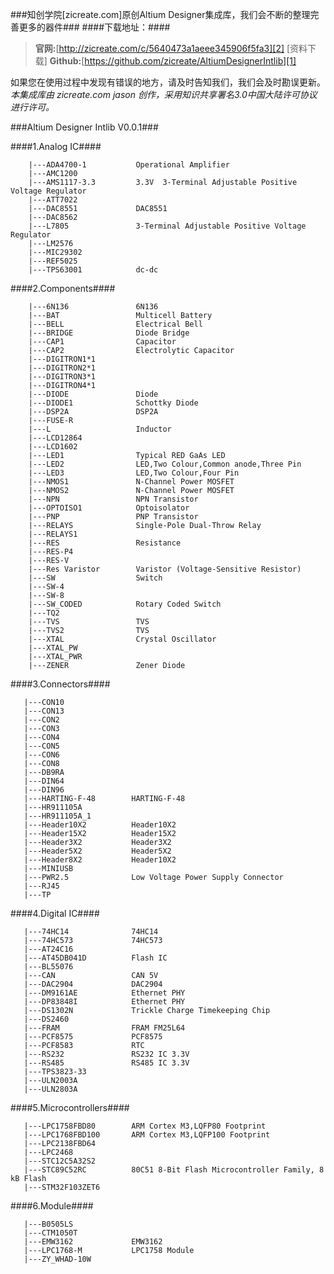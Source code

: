 ###知创学院[zicreate.com]原创Altium Designer集成库，我们会不断的整理完善更多的器件###
####下载地址：####
>**官网:**[http://zicreate.com/c/5640473a1aeee345906f5fa3][2]     [资料下载]
>**Github:**[https://github.com/zicreate/AltiumDesignerIntlib][1]
> 
  [1]: https://github.com/zicreate/AltiumDesignerIntlib
  [2]: http://zicreate.com/c/5640473a1aeee345906f5fa3
如果您在使用过程中发现有错误的地方，请及时告知我们，我们会及时勘误更新。
*本集成库由 zicreate.com jason 创作，采用知识共享署名3.0中国大陆许可协议进行许可。*

###Altium Designer Intlib V0.0.1###

####1.Analog IC####
```
    |---ADA4700-1           Operational Amplifier
    |---AMC1200
    |---AMS1117-3.3         3.3V  3-Terminal Adjustable Positive Voltage Regulator
    |---ATT7022
    |---DAC8551             DAC8551
    |---DAC8562
    |---L7805               3-Terminal Adjustable Positive Voltage Regulator
    |---LM2576
    |---MIC29302
    |---REF5025
    |---TPS63001            dc-dc
```
####2.Components####
```
    |---6N136               6N136
    |---BAT                 Multicell Battery
    |---BELL                Electrical Bell
    |---BRIDGE              Diode Bridge
    |---CAP1                Capacitor
    |---CAP2                Electrolytic Capacitor
    |---DIGITRON1*1         
    |---DIGITRON2*1
    |---DIGITRON3*1         
    |---DIGITRON4*1         
    |---DIODE               Diode
    |---DIODE1              Schottky Diode
    |---DSP2A               DSP2A
    |---FUSE-R              
    |---L                   Inductor
    |---LCD12864            
    |---LCD1602
    |---LED1                Typical RED GaAs LED
    |---LED2                LED,Two Colour,Common anode,Three Pin
    |---LED3                LED,Two Colour,Four Pin
    |---NMOS1               N-Channel Power MOSFET
    |---NMOS2               N-Channel Power MOSFET
    |---NPN                 NPN Transistor
    |---OPTOISO1            Optoisolator
    |---PNP                 PNP Transistor
    |---RELAYS              Single-Pole Dual-Throw Relay
    |---RELAYS1
    |---RES                 Resistance
    |---RES-P4
    |---RES-V
    |---Res Varistor        Varistor (Voltage-Sensitive Resistor)
    |---SW                  Switch
    |---SW-4                
    |---SW-8
    |---SW_CODED            Rotary Coded Switch
    |---TQ2                 
    |---TVS                 TVS
    |---TVS2                TVS
    |---XTAL                Crystal Oscillator
    |---XTAL_PW
    |---XTAL_PWR
    |---ZENER               Zener Diode
```
####3.Connectors####
```
   |---CON10
   |---CON13
   |---CON2
   |---CON3
   |---CON4
   |---CON5
   |---CON6
   |---CON8                
   |---DB9RA
   |---DIN64
   |---DIN96               
   |---HARTING-F-48        HARTING-F-48
   |---HR911105A
   |---HR911105A_1         
   |---Header10X2          Header10X2
   |---Header15X2          Header15X2
   |---Header3X2           Header3X2
   |---Header5X2           Header5X2
   |---Header8X2           Header10X2
   |---MINIUSB             
   |---PWR2.5              Low Voltage Power Supply Connector
   |---RJ45                
   |---TP
```
####4.Digital IC####
```
   |---74HC14              74HC14
   |---74HC573             74HC573
   |---AT24C16
   |---AT45DB041D          Flash IC
   |---BL55076             
   |---CAN                 CAN 5V
   |---DAC2904             DAC2904
   |---DM9161AE            Ethernet PHY
   |---DP83848I            Ethernet PHY
   |---DS1302N             Trickle Charge Timekeeping Chip
   |---DS2460
   |---FRAM                FRAM FM25L64
   |---PCF8575             PCF8575
   |---PCF8583             RTC
   |---RS232               RS232 IC 3.3V
   |---RS485               RS485 IC 3.3V
   |---TPS3823-33
   |---ULN2003A
   |---ULN2803A
```
####5.Microcontrollers####
```
   |---LPC1758FBD80        ARM Cortex M3,LQFP80 Footprint
   |---LPC1768FBD100       ARM Cortex M3,LQFP100 Footprint
   |---LPC2138FBD64
   |---LPC2468
   |---STC12C5A32S2
   |---STC89C52RC          80C51 8-Bit Flash Microcontroller Family, 8 kB Flash
   |---STM32F103ZET6
```
####6.Module####
```
   |---B0505LS             
   |---CTM1050T
   |---EMW3162             EMW3162
   |---LPC1768-M           LPC1758 Module
   |---ZY_WHAD-10W
```

